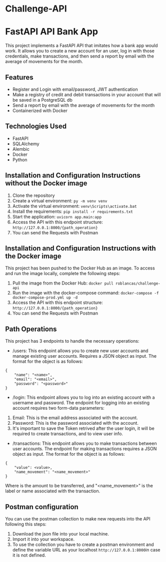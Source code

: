 # Challenge-API

# FastAPI API Bank App
This project implements a FastAPI API that imitates how a bank app would work. It allows you to create a new account for an user, log in with those credentials, make transactions, and then send a report by email with the average of movements for the month.

## Features
- Register and Login with email/password, JWT authentication
- Make a registry of credit and debit transactions in your account that will be saved in a PostgreSQL db
- Send a report by email with the average of movements for the month
- Containerized with Docker

## Technologies Used
- FastAPI
- SQLAlchemy
- Alembic
- Docker
- Python

## Installation and Configuration Instructions without the Docker image
1. Clone the repository
2. Create a virtual environment: `py -m venv venv`
3. Activate the virtual environment: `venv\Scripts\activate.bat`
4. Install the requirements: `pip install -r requirements.txt`
5. Start the application: `uvicorn app.main:app`
6. Access the API with this endpoint structure: `http://127.0.0.1:8000/{path_operation}`
7. You can send the Requests with Postman

## Installation and Configuration Instructions with the Docker image
This project has been pushed to the Docker Hub as an image. To access and run the image locally, complete the following steps: 
1. Pull the image from the Docker Hub: `docker pull roblancas/challenge-api`
2. Run the image with the docker-compose command: `docker-compose -f docker-compose-prod.yml up -d`
3. Access the API with this endpoint structure: `http://127.0.0.1:8000/{path_operation}`
4. You can send the Requests with Postman

## Path Operations
This project has 3 endpoints to handle the necessary operations: 
- /users: This endpoint allows you to create new user accounts and manage existing user accounts. Requires a JSON object as input. The format for the object is as follows: 
``` 
{ 
    "name": "<name>", 
    "email": "<email>", 
    "password": "<password>" 
} 
``` 
- /login: This endpoint allows you to log into an existing account with a username and password.
The endpoint for logging into an existing account requires two form-data parameters: 
1. Email: This is the email address associated with the account. 
2. Password: This is the password associated with the account.  
3. It's important to save the Token retrived after the user login, it will be required to create transactions, and to view user info.

- /transactions: This endpoint allows you to make transactions between user accounts. 
The endpoint for making transactions requires a JSON object as input. The format for the object is as follows: 
``` 
{ 
    "value": <value>, 
    "name_movement": "<name_movement>" 
} 
``` 
Where <value> is the amount to be transferred, and "<name_movement>" is the label or name associated with the transaction.

## Postman configuration
You can use the postman collection to make new requests into the API following this steps:
1. Download the json file into your local machine.
2. Import it into your workspace.
3. To use the collection you have to create a postman environment and define the variable URL as your localhost `http://127.0.0.1:8000`in case it is not defined.
